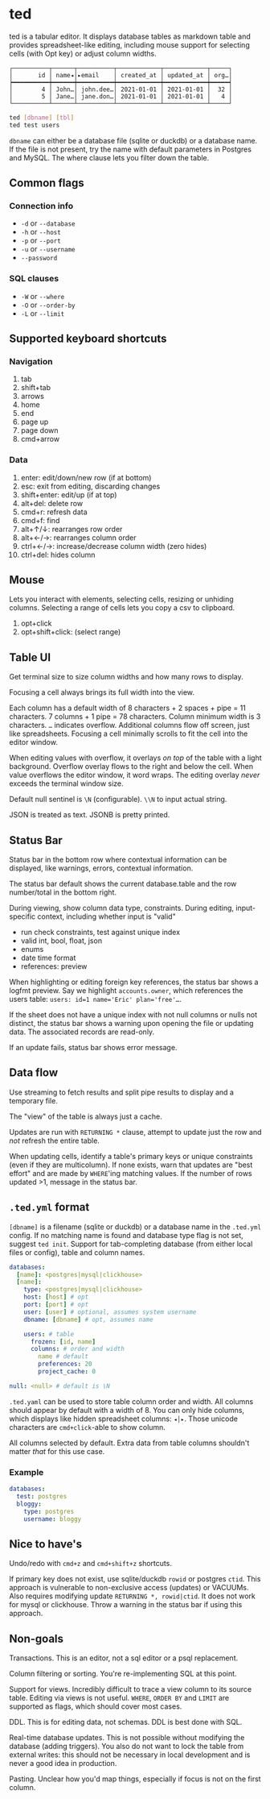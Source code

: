 # ted

ted is a tabular editor. It displays database tables as markdown table and provides spreadsheet-like editing, including mouse support for selecting cells (with Opt key) or adjust column widths.

```
┌──────────┬──────┬──────────┬────────────┬────────────┬─────┐
│       id │ name◂│▸email    │ created_at │ updated_at │ org…│
┝━━━━━━━━━━┿━━━━━━┿━━━━━━━━━━┿━━━━━━━━━━━━┿━━━━━━━━━━━━┿━━━━━┥
│        4 │ John…│ john.dee…│ 2021-01-01 │ 2021-01-01 │  32 │
│        5 │ Jane…│ jane.don…│ 2021-01-01 │ 2021-01-01 │   4 │
└──────────┴──────┴──────────┴────────────┴────────────┴─────┘
```

```sh
ted [dbname] [tbl]
ted test users
```

`dbname` can either be a database file (sqlite or duckdb) or a database name. If the file is not present, try the name with default parameters in Postgres and MySQL. The where clause lets you filter down the table.

## Common flags

### Connection info

- `-d` or `--database`
- `-h` or `--host`
- `-p` or `--port`
- `-u` or `--username`
- `--password`

### SQL clauses

- `-W` or `--where`
- `-O` or `--order-by`
- `-L` or `--limit`

## Supported keyboard shortcuts

### Navigation

1. tab
1. shift+tab
1. arrows
1. home
1. end
1. page up
1. page down
1. cmd+arrow

### Data

1. enter: edit/down/new row (if at bottom)
1. esc: exit from editing, discarding changes
1. shift+enter: edit/up (if at top)
1. alt+del: delete row
1. cmd+r: refresh data
1. cmd+f: find
1. alt+↑/↓: rearranges row order
1. alt+←/→: rearranges column order
1. ctrl+←/→: increase/decrease column width (zero hides)
1. ctrl+del: hides column

## Mouse

Lets you interact with elements, selecting cells, resizing or unhiding columns. Selecting a range of cells lets you copy a csv to clipboard.

1. opt+click
1. opt+shift+click: (select range)

## Table UI

Get terminal size to size column widths and how many rows to display.

Focusing a cell always brings its full width into the view.

Each column has a default width of 8 characters + 2 spaces + pipe = 11 characters. 7 columns + 1 pipe = 78 characters. Column minimum width is 3 characters. `…` indicates overflow. Additional columns flow off screen, just like spreadsheets. Focusing a cell minimally scrolls to fit the cell into the editor window.

When editing values with overflow, it overlays _on top_ of the table with a light background. Overflow overlay flows to the right and below the cell. When value overflows the editor window, it word wraps. The editing overlay _never_ exceeds the terminal window size.

Default null sentinel is `\N` (configurable). `\\N` to input actual string.

JSON is treated as text. JSONB is pretty printed.

## Status Bar

Status bar in the bottom row where contextual information can be displayed, like warnings, errors, contextual information.

The status bar default shows the current database.table and the row number/total in the bottom right.

During viewing, show column data type, constraints. During editing, input-specific context, including whether input is "valid"

- run check constraints, test against unique index
- valid int, bool, float, json
- enums
- date time format
- references: preview

When highlighting or editing foreign key references, the status bar shows a logfmt preview. Say we highlight `accounts.owner`, which references the users table: `users: id=1 name='Eric' plan='free'…`.

If the sheet does not have a unique index with not null columns or nulls not distinct, the status bar shows a warning upon opening the file or updating data. The associated records are read-only.

If an update fails, status bar shows error message.

## Data flow

Use streaming to fetch results and split pipe results to display and a temporary file.

The "view" of the table is always just a cache.

Updates are run with `RETURNING *` clause, attempt to update just the row and *not* refresh the entire table.

When updating cells, identify a table's primary keys or unique constraints (even if they are multicolumn). If none exists, warn that updates are "best effort" and are made by `WHERE`'ing matching values. If the number of rows updated >1, message in the status bar.

## `.ted.yml` format

`[dbname]` is a filename (sqlite or duckdb) or a database name in the `.ted.yml` config. If no matching name is found and database type flag is not set, suggest `ted init`. Support for tab-completing database (from either local files or config), table and column names.

```yml
databases:
  [name]: <postgres|mysql|clickhouse>
  [name]:
    type: <postgres|mysql|clickhouse>
    host: [host] # opt
    port: [port] # opt
    user: [user] # optional, assumes system username
    dbname: [dbname] # opt, assumes name

    users: # table
      frozen: [id, name]
      columns: # order and width
        name # default
        preferences: 20
        project_cache: 0

null: <null> # default is \N
```

`.ted.yaml` can be used to store table column order and width. All columns should appear by default with a width of 8. You can only hide columns, which displays like hidden spreadsheet columns: `◂│▸`. Those unicode characters are `cmd+click`-able to show column.

All columns selected by default. Extra data from table columns shouldn't matter _that_ for this use case.

### Example

```yml
databases:
  test: postgres
  bloggy:
    type: postgres
    username: bloggy
```

## Nice to have's

Undo/redo with `cmd+z` and `cmd+shift+z` shortcuts.

If primary key does not exist, use sqlite/duckdb `rowid` or postgres `ctid`. This approach is vulnerable to non-exclusive access (updates) or VACUUMs. Also requires modifying update `RETURNING *, rowid|ctid`. It does not work for mysql or clickhouse. Throw a warning in the status bar if using this approach.

## Non-goals

Transactions. This is an editor, not a sql editor or a psql replacement.

Column filtering or sorting. You're re-implementing SQL at this point.

Support for views. Incredibly difficult to trace a view column to its source table. Editing via views is not useful. `WHERE`, `ORDER BY` and `LIMIT` are supported as flags, which should cover most cases.

DDL. This is for editing data, not schemas. DDL is best done with SQL.

Real-time database updates. This is not possible without modifying the database (adding triggers). You also do not want to lock the table from external writes: this should not be necessary in local development and is never a good idea in production.

Pasting. Unclear how you'd map things, especially if focus is not on the first column.
